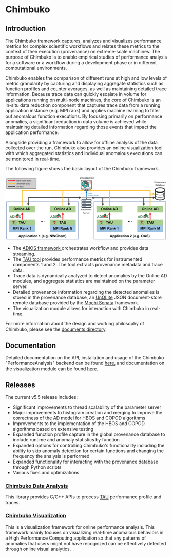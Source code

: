 # Chimbuko

## Introduction

The Chimbuko framework captures, analyzes and visualizes performance metrics for complex scientific workflows and relates these metrics to the context of their execution (provenance) on extreme-scale
machines. The purpose of Chimbuko is to enable empirical studies of performance analysis for a software or a workflow during a development phase or in different computational environments.

Chimbuko enables the comparison of different runs at high and low levels of metric granularity by capturing and displaying aggregate statistics such as function profiles and counter averages, as well as maintaining detailed trace information. Because trace data can quickly escalate in volume for applications running on multi-node machines, the core of Chimbuko is an in-situ data reduction component that captures trace data from a running application instance (e.g. MPI rank) and applies machine learning to filter out anomalous function executions. By focusing primarily on performance anomalies, a significant reduction in data volume is achieved while maintaining detailed information regarding those events that impact the application performance. 

Alongside providing a framework to allow for offline analysis of the data collected over the run, Chimbuko also provides an online visualization tool with which aggregated statistics and individual anomalous executions can be monitored in real-time.

The following figure shows the basic layout of the Chimbuko framework. 

![Chimbuko Basic Layout](figures/chimbuko_overview.png)

* The [ADIOS framework ](https://www.olcf.ornl.gov/center-projects/adios/) orchestrates workflow and provides data streaming. 
* The [TAU tool](https://www.cs.uoregon.edu/research/tau/home.php) provides performance metrics for instrumented components 1 and 2. The tool extracts provenance metadata and trace data. 
* Trace data is dynamically analyzed to detect anomalies by the Online AD modules, and aggregate statistics are maintained on the parameter server.
* Detailed provenance information regarding the detected anomalies is stored in the provenance database, an [UnQLite](https://unqlite.org/) JSON document-store remote database provided by the [Mochi Sonata](https://xgitlab.cels.anl.gov/sds/sonata) framework.
* The visualization module allows for interaction with Chimbuko in real-time.

For more information about the design and working philosophy of Chimbuko, please see the [documents directory](https://github.com/CODARcode/Chimbuko/tree/master/documents). 

## Documentation

Detailed documentation on the API, installation and usage of the Chimbuko "PerformanceAnalysis" backend can be found [here](https://chimbuko-performance-analysis.readthedocs.io/en/latest/), and documentation on the visualization module can be found [here](https://github.com/CODARcode/ChimbukoVisualizationII).

## Releases

The current v5.5 release includes:
- Significant improvements to thread scalability of the parameter server
- Major improvements to histogram creation and merging to improve the correctness of the AD model for HBOS and COPOD algorithms
- Improvements to the implementation of the HBOS and COPOD algorithms based on extensive testing
- Expanded function profile capture in the global provenance database to include runtime and anomaly statistics by function
- Expanded options for controlling Chimbuko's functionality including the ability to skip anomaly detection for certain functions and changing the frequency the analysis is performed
- Expanded functionality for interacting with the provenance database through Python scripts
- Various fixes and optimizations

### [Chimbuko Data Analysis](https://github.com/CODARcode/PerformanceAnalysis)

This library provides C/C++ APIs to process [TAU](http://tau.uoregon.edu) performance profile and traces.

### [Chimbuko Visualization](https://github.com/CODARcode/ChimbukoVisualizationII)

This is a visualization framework for online performance analysis. This framework mainly focuses on visualizing real-time anomalous behaviors in a High Performance Computing application so that any patterns of anomalies that users might not have recognized can be effectively detected through online visual analytics.


